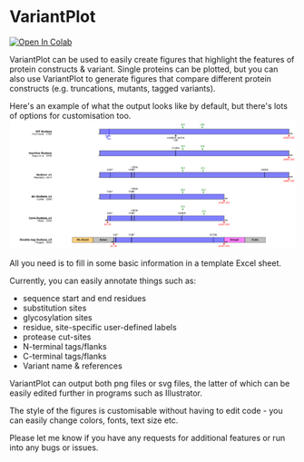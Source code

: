 # VariantPlot

<a target="_blank" href="https://colab.research.google.com/github/jkaczmarski/variantplot/blob/main/VariantPlot.ipynb">
  <img src="https://colab.research.google.com/assets/colab-badge.svg" alt="Open In Colab"/>
</a>

VariantPlot can be used to easily create figures that highlight the features of protein constructs & variant. Single proteins can be plotted, but you can also use VariantPlot to generate figures that compare different protein constructs (e.g. truncations, mutants, tagged variants).  

Here's an example of what the output looks like by default, but there's lots of options for customisation too. 
![plot](example_input_plot_1.png)

All you need is to fill in some basic information in a template Excel sheet. 

Currently, you can easily annotate things such as:
- sequence start and end residues
- substitution sites
- glycosylation sites
- residue, site-specific user-defined labels
- protease cut-sites
- N-terminal tags/flanks
- C-terminal tags/flanks
- Variant name & references

VariantPlot can output both png files or svg files, the latter of which can be easily edited further in programs such as Illustrator. 

The style of the figures is customisable without having to edit code - you can easily change colors, fonts, text size etc. 

Please let me know if you have any requests for additional features or run into any bugs or issues. 
